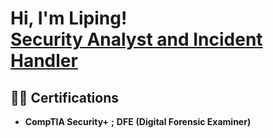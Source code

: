 <h1>Hi, I'm Liping! <br/> <a href=>Security Analyst and Incident Handler</a> </h1>
<h2>👨‍💻 Certifications</h2>

- <b>CompTIA Security+</b> <b>;</b> <b>DFE</b> <b>(Digital Forensic Examiner)</b>
 
<!--
<h2>👨‍💻 Cybersecurity Projects:</h2>

- <b>Build a Small Business Network</b>
  - [Praciting DS & Algos in Python](https://github.com/joshmadakor1/Algorithms-Practice)
- <b>Network Security</b>
  - [Packet Analysis](https://github.com/joshmadakor1/Algorithms-Practice)
  - [Firewall and VPN](https://github.com/joshmadakor1/Algorithms-Practice)
- <b>Digital Forensics</b>
  - [Acceptable Use Policy Case](https://github.com/joshmadakor1/4chan-Image-Analysis-Middleware-C964) <b><i>(Potentially NSFW)</b></i>
  - [Mobile Forensics](https://github.com/joshmadakor1/Algorithms-Practice)
- <b>Advanced Data Recovery</b>
  - [Corrupted Drive Case](https://github.com/joshmadakor1/Algorithms-Practice)
  - [RAID 5 Case](https://github.com/joshmadakor1/Algorithms-Practice)
- <b>Incident Response</b>
  - [Snort](https://github.com/joshmadakor1/Algorithms-Practice)
  - [Cain and Abel](https://github.com/joshmadakor1/Algorithms-Practice)
- <b>Pentesting</b>
  - [Kali Linux](https://github.com/joshmadakor1/Algorithms-Practice)
  - [Web Goat](https://github.com/joshmadakor1/Algorithms-Practice)
- <b>PowerShell</b>
  - [Active Directory Home Lab](https://github.com/joshmadakor1/Sentinel-Lab)
- <b>Java</b>
  - [Port Scanner](https://github.com/joshmadakor1/EncrypterPOC)
- <b>Python</b>
  - [Log Analysis](https://github.com/joshmadakor1/Package-Delivery-Pathfinding-Algorithm)

<h2>📺 YouTube Videos</h2>

- [How to get into Cybersecurity Starting From Zero](https://www.youtube.com/watch?v=a83ASGn_V_s)
- [A Day in the Life of a Cybersecurity Anayst](https://www.youtube.com/watch?v=uHy3oM7NnoU)
- [How to Create a KeyLogger (C#)](https://www.youtube.com/watch?v=N-L9hklSlNk)
- [Ransomware Demonstration (C#)](https://www.youtube.com/watch?v=OfvdQeh79s0)
- [Is WGU Legit?](https://www.youtube.com/watch?v=E2MwRWxDBkA)

<h2> 🤳 Connect with me:</h2>

[<img align="left" alt="JoshMadakor | LinkedIn" width="22px" src="https://cdn.jsdelivr.net/npm/simple-icons@v3/icons/linkedin.svg" />][linkedin]
[<img align="left" alt="JoshMadakor | YouTube" width="22px" src="https://cdn.jsdelivr.net/npm/simple-icons@v3/icons/youtube.svg" />][youtube]

[linkedin]: https://linkedin.com/in/joshmadakor
[youtube]: https://www.youtube.com/c/joshmadakor
-->
<!--
**joshmadakor1/joshmadakor1** is a ✨ _special_ ✨ repository because its `README.md` (this file) appears on your GitHub profile.

Here are some ideas to get you started:

- 🔭 I’m currently working on ...
- 🌱 I’m currently learning ...
- 👯 I’m looking to collaborate on ...
- 🤔 I’m looking for help with ...
- 💬 Ask me about ...
- 📫 How to reach me: ...
- 😄 Pronouns: ...
- ⚡ Fun fact: ...
-->
